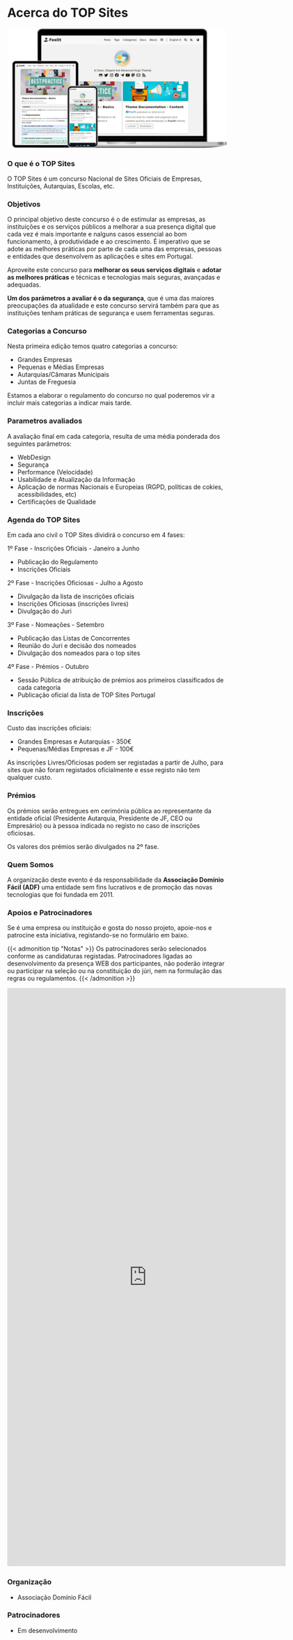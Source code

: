 # Acerca do TOP Sites




![Hugo Theme FeelIt](/images/Apple-Devices-Preview.webp "Hugo Theme FeelIt")

### O que é o TOP Sites
O TOP Sites é um concurso Nacional de Sites Oficiais de Empresas, Instituições, Autarquias, Escolas, etc.

### Objetivos 
O principal objetivo deste concurso é o de estimular as empresas, as instituições e os serviços públicos a melhorar a sua presença digital que cada vez é mais importante e nalguns casos essencial ao bom funcionamento, à produtividade e ao crescimento. É imperativo que se adote as melhores práticas por parte de cada uma das empresas, pessoas e entidades que desenvolvem as aplicações e sites em Portugal. 

Aproveite este concurso para **melhorar os seus serviços digitais** e **adotar as melhores práticas** e técnicas e tecnologias mais seguras, avançadas e adequadas.

**Um dos parámetros a avaliar é o da segurança**, que é uma das maiores preocupações da atualidade e este concurso servirá também para que as instituições tenham práticas de segurança e usem ferramentas seguras.  

### Categorias a Concurso
Nesta primeira edição temos quatro categorias a concurso:
* Grandes Empresas
* Pequenas e Médias Empresas
* Autarquias/Câmaras Municipais
* Juntas de Freguesia

Estamos a elaborar o regulamento do concurso no qual poderemos vir a incluir mais categorias a indicar mais tarde.

### Parametros avaliados
A avaliação final em cada categoria, resulta de uma média ponderada dos seguintes parâmetros:
* WebDesign
* Segurança
* Performance (Velocidade)
* Usabilidade e Atualização da Informação
* Aplicação de normas Nacionais e Europeias (RGPD, políticas de cokies, acessibilidades, etc)
* Certificações de Qualidade


### Agenda do TOP Sites
Em cada ano civil o TOP Sites dividirá o concurso em 4 fases:

1º Fase - Inscrições Oficiais - Janeiro a Junho
* Publicação do Regulamento
* Inscrições Oficiais

2º Fase - Inscrições Oficiosas - Julho a Agosto
* Divulgação da lista de inscrições oficiais
* Inscrições Oficiosas (inscrições livres)
* Divulgação do Juri

3º Fase - Nomeações - Setembro  
* Publicação das Listas de Concorrentes
* Reunião do Juri e decisão dos nomeados
* Divulgação dos nomeados para o top sites

4º Fase - Prémios - Outubro
* Sessão Pública de atribuição de prémios aos primeiros classificados de cada categoria
* Publicação oficial da lista de TOP Sites Portugal

### Inscrições
Custo das inscrições oficiais:
* Grandes Empresas e Autarquias - 350€
* Pequenas/Médias Empresas e JF - 100€

As inscrições Livres/Oficiosas podem ser registadas a partir de Julho, para sites que não foram registados oficialmente e esse registo não tem qualquer custo. 

### Prémios
Os prémios serão entregues em cerimónia pública ao representante da entidade oficial (Presidente Autarquia, Presidente de JF, CEO ou Empresário) ou à pessoa indicada no registo no caso de inscrições oficiosas.

Os valores dos prémios serão divulgados na 2º fase.

### Quem Somos
A organização deste evento é da responsabilidade da **Associação Domínio Fácil (ADF)** uma entidade sem fins lucrativos e de promoção das novas tecnologias que foi fundada em 2011.

### Apoios e Patrocinadores

Se é uma empresa ou instituição e gosta do nosso projeto, apoie-nos e patrocine esta iniciativa, registando-se no formulário em baixo.

{{< admonition tip "Notas" >}}
Os patrocinadores serão selecionados conforme as candidaturas registadas. Patrocinadores ligadas ao desenvolvimento da presença WEB dos participantes, não poderão integrar ou participar na seleção ou na constituição do júri, nem na formulação das regras ou regulamentos. 
{{< /admonition >}}

<iframe src="https://docs.google.com/forms/d/e/1FAIpQLSd2l-rRsft6neKFXxAIXeUvNM27Vryl8HLBcnh20mBo3W4U5w/viewform?embedded=true" width="640" height="1326" frameborder="0" marginheight="0" marginwidth="0">A carregar…</iframe>

### Organização

* Associação Domínio Fácil

### Patrocinadores

* Em desenvolvimento

